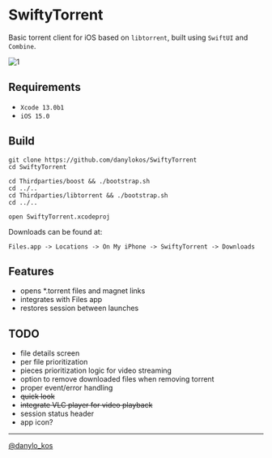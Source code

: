 
# SwiftyTorrent

Basic torrent client for iOS based on `libtorrent`, built using `SwiftUI` and `Combine`.

![1](Screenshots/1.png)

## Requirements

- `Xcode 13.0b1`
- `iOS 15.0`

## Build

    git clone https://github.com/danylokos/SwiftyTorrent
    cd SwiftyTorrent

    cd Thirdparties/boost && ./bootstrap.sh
    cd ../..
    cd Thirdparties/libtorrent && ./bootstrap.sh
    cd ../..
    
    open SwiftyTorrent.xcodeproj

Downloads can be found at:

    Files.app -> Locations -> On My iPhone -> SwiftyTorrent -> Downloads

## Features

- opens *.torrent files and magnet links
- integrates with Files app
- restores session between launches

## TODO

- file details screen
- per file prioritization
- pieces prioritization logic for video streaming
- option to remove downloaded files when removing torrent
- proper event/error handling
- ~~quick look~~
- ~~integrate VLC player for video playback~~
- session status header
- app icon?

___
[@danylo_kos](https://twitter.com/danylo_kos)
